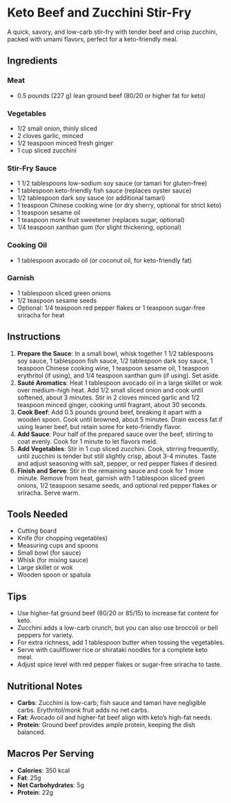 # Keto Beef and Zucchini Stir-Fry

A quick, savory, and low-carb stir-fry with tender beef and crisp zucchini, packed with umami flavors, perfect for a keto-friendly meal.

## Ingredients

### Meat
- 0.5 pounds (227 g) lean ground beef (80/20 or higher fat for keto)

### Vegetables
- 1/2 small onion, thinly sliced
- 2 cloves garlic, minced
- 1/2 teaspoon minced fresh ginger
- 1 cup sliced zucchini

### Stir-Fry Sauce
- 1 1/2 tablespoons low-sodium soy sauce (or tamari for gluten-free)
- 1 tablespoon keto-friendly fish sauce (replaces oyster sauce)
- 1/2 tablespoon dark soy sauce (or additional tamari)
- 1 teaspoon Chinese cooking wine (or dry sherry, optional for strict keto)
- 1 teaspoon sesame oil
- 1 teaspoon monk fruit sweetener (replaces sugar, optional)
- 1/4 teaspoon xanthan gum (for slight thickening, optional)

### Cooking Oil
- 1 tablespoon avocado oil (or coconut oil, for keto-friendly fat)

### Garnish
- 1 tablespoon sliced green onions
- 1/2 teaspoon sesame seeds
- Optional: 1/4 teaspoon red pepper flakes or 1 teaspoon sugar-free sriracha for heat

## Instructions

1. **Prepare the Sauce**: In a small bowl, whisk together 1 1/2 tablespoons soy sauce, 1 tablespoon fish sauce, 1/2 tablespoon dark soy sauce, 1 teaspoon Chinese cooking wine, 1 teaspoon sesame oil, 1 teaspoon erythritol (if using), and 1/4 teaspoon xanthan gum (if using). Set aside.
2. **Sauté Aromatics**: Heat 1 tablespoon avocado oil in a large skillet or wok over medium-high heat. Add 1/2 small sliced onion and cook until softened, about 3 minutes. Stir in 2 cloves minced garlic and 1/2 teaspoon minced ginger, cooking until fragrant, about 30 seconds.
3. **Cook Beef**: Add 0.5 pounds ground beef, breaking it apart with a wooden spoon. Cook until browned, about 5 minutes. Drain excess fat if using leaner beef, but retain some for keto-friendly flavor.
4. **Add Sauce**: Pour half of the prepared sauce over the beef, stirring to coat evenly. Cook for 1 minute to let flavors meld.
5. **Add Vegetables**: Stir in 1 cup sliced zucchini. Cook, stirring frequently, until zucchini is tender but still slightly crisp, about 3-4 minutes. Taste and adjust seasoning with salt, pepper, or red pepper flakes if desired.
6. **Finish and Serve**: Stir in the remaining sauce and cook for 1 more minute. Remove from heat, garnish with 1 tablespoon sliced green onions, 1/2 teaspoon sesame seeds, and optional red pepper flakes or sriracha. Serve warm.

## Tools Needed
- Cutting board
- Knife (for chopping vegetables)
- Measuring cups and spoons
- Small bowl (for sauce)
- Whisk (for mixing sauce)
- Large skillet or wok
- Wooden spoon or spatula

## Tips
- Use higher-fat ground beef (80/20 or 85/15) to increase fat content for keto.
- Zucchini adds a low-carb crunch, but you can also use broccoli or bell peppers for variety.
- For extra richness, add 1 tablespoon butter when tossing the vegetables.
- Serve with cauliflower rice or shirataki noodles for a complete keto meal.
- Adjust spice level with red pepper flakes or sugar-free sriracha to taste.

## Nutritional Notes
- **Carbs**: Zucchini is low-carb; fish sauce and tamari have negligible carbs. Erythritol/monk fruit adds no net carbs.
- **Fat**: Avocado oil and higher-fat beef align with keto’s high-fat needs.
- **Protein**: Ground beef provides ample protein, keeping the dish balanced.

## Macros Per Serving
- **Calories**: 350 kcal
- **Fat**: 25g
- **Net Carbohydrates**: 5g
- **Protein**: 22g
